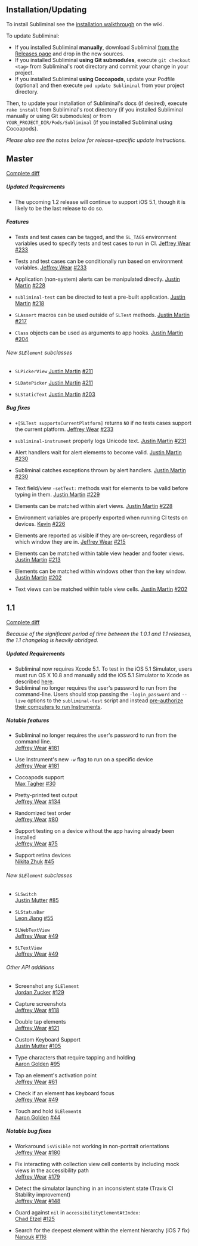 ## Installation/Updating

To install Subliminal see the [installation walkthrough](https://github.com/inkling/Subliminal/wiki#installing-subliminal)
on the wiki.

To update Subliminal:
* If you installed Subliminal **manually**, download Subliminal [from the Releases page](https://github.com/inkling/Subliminal/releases)
and drop in the new sources.
* If you installed Subliminal **using Git submodules**, execute `git checkout <tag>` from
Subliminal's root directory and commit your change in your project.
* If you installed Subliminal **using Cocoapods**,  update your Podfile (optional) and then
execute `pod update Subliminal` from your project directory.

Then, to update your installation of Subliminal's docs (if desired), execute `rake install` from
Subliminal's root directory (if you installed Subliminal manually or using Git submodules) or
from `YOUR_PROJECT_DIR/Pods/Subliminal` (if you installed Subliminal using Cocoapods).

_Please also see the notes below for release-specific update instructions._

## Master

[Complete diff](https://github.com/inkling/Subliminal/compare/v1.1.0...master)

##### Updated Requirements

* The upcoming 1.2 release will continue to support iOS 5.1, though it is likely
to be the last release to do so.

##### Features

* Tests and test cases can be tagged, and the `SL_TAGS` environment variables
  used to specify tests and test cases to run in CI.
  [Jeffrey Wear](https://github.com/wearhere) [#233](https://github.com/inkling/Subliminal/pull/233)

* Tests and test cases can be conditionally run based on environment variables.
  [Jeffrey Wear](https://github.com/wearhere) [#233](https://github.com/inkling/Subliminal/pull/233)

* Application (non-system) alerts can be manipulated directly.
  [Justin Martin](https://github.com/justinseanmartin) [#228](https://github.com/inkling/Subliminal/pull/228)

* `subliminal-test` can be directed to test a pre-built application.
  [Justin Martin](https://github.com/justinseanmartin) [#218](https://github.com/inkling/Subliminal/pull/218)

* `SLAssert` macros can be used outside of `SLTest` methods.
  [Justin Martin](https://github.com/justinseanmartin) [#217](https://github.com/inkling/Subliminal/pull/217)

* `Class` objects can be used as arguments to app hooks.
  [Justin Martin](https://github.com/justinseanmartin) [#204](https://github.com/inkling/Subliminal/pull/204)

###### New `SLElement` subclasses

* `SLPickerView`
  [Justin Martin](https://github.com/justinseanmartin) [#211](https://github.com/inkling/Subliminal/pull/211)

* `SLDatePicker`
  [Justin Martin](https://github.com/justinseanmartin) [#211](https://github.com/inkling/Subliminal/pull/211)

* `SLStaticText`
  [Justin Martin](https://github.com/justinseanmartin) [#203](https://github.com/inkling/Subliminal/pull/203)

##### Bug fixes

* `+[SLTest supportsCurrentPlatform]` returns `NO` if no tests cases support the current platform.
  [Jeffrey Wear](https://github.com/wearhere) [#233](https://github.com/inkling/Subliminal/pull/233)

* `subliminal-instrument` properly logs Unicode text.
  [Justin Martin](https://github.com/justinseanmartin) [#231](https://github.com/inkling/Subliminal/pull/231)

* Alert handlers wait for alert elements to become valid.
  [Justin Martin](https://github.com/justinseanmartin) [#230](https://github.com/inkling/Subliminal/pull/230)

* Subliminal catches exceptions thrown by alert handlers.
  [Justin Martin](https://github.com/justinseanmartin) [#230](https://github.com/inkling/Subliminal/pull/230)

* Text field/view `-setText:` methods wait for elements to be valid before typing in them.
  [Justin Martin](https://github.com/justinseanmartin) [#229](https://github.com/inkling/Subliminal/pull/229)

* Elements can be matched within alert views.
  [Justin Martin](https://github.com/justinseanmartin) [#228](https://github.com/inkling/Subliminal/pull/228)

* Environment variables are properly exported when running CI tests on devices.
  [Kevin](https://github.com/hongkai) [#226](https://github.com/inkling/Subliminal/pull/226)

* Elements are reported as visible if they are on-screen, regardless of which window they are in.
  [Jeffrey Wear](https://github.com/wearhere) [#215](https://github.com/inkling/Subliminal/pull/215)

* Elements can be matched within table view header and footer views.
  [Justin Martin](https://github.com/justinseanmartin) [#213](https://github.com/inkling/Subliminal/pull/213)

* Elements can be matched within windows other than the key window.
  [Justin Martin](https://github.com/justinseanmartin) [#202](https://github.com/inkling/Subliminal/pull/202)

* Text views can be matched within table view cells.
  [Justin Martin](https://github.com/justinseanmartin) [#202](https://github.com/inkling/Subliminal/pull/202)

## 1.1

[Complete diff](https://github.com/inkling/Subliminal/compare/1.0.1...v1.1.0)

_Because of the significant period of time between the 1.0.1 and 1.1 releases, the 1.1 changelog is heavily abridged._

##### Updated Requirements

* Subliminal now requires Xcode 5.1. To test in the iOS 5.1 Simulator, users must
run OS X 10.8 and manually add the iOS 5.1 Simulator to Xcode as described
[here](http://stackoverflow.com/a/22494536/495611).
* Subliminal no longer requires the user's password to run from the command-line. Users
should stop passing the `-login_password` and `--live` options to the `subliminal-test` script
and instead [pre-authorize their computers to run Instruments](https://github.com/inkling/Subliminal/wiki/Continuous-Integration#faq).

##### Notable features

* Subliminal no longer requires the user's password to run from the command line.  
  [Jeffrey Wear](https://github.com/wearhere) [#181](https://github.com/inkling/Subliminal/pull/181)

* Use Instrument's new `-w` flag to run on a specific device  
  [Jeffrey Wear](https://github.com/wearhere) [#181](https://github.com/inkling/Subliminal/pull/181)

* Cocoapods support  
  [Max Tagher](https://github.com/MaxGabriel) [#30](https://github.com/inkling/Subliminal/pull/30)
    
* Pretty-printed test output  
  [Jeffrey Wear](https://github.com/wearhere) [#134](https://github.com/inkling/Subliminal/pull/134)
    
* Randomized test order  
  [Jeffrey Wear](https://github.com/wearhere) [#80](https://github.com/inkling/Subliminal/pull/80)

* Support testing on a device without the app having already been installed  
  [Jeffrey Wear](https://github.com/wearhere) [#75](https://github.com/inkling/Subliminal/pull/75)

* Support retina devices  
  [Nikita Zhuk](https://github.com/nzhuk) [#45](https://github.com/inkling/Subliminal/pull/45)

###### New `SLElement` subclasses

* `SLSwitch`  
  [Justin Mutter](https://github.com/j-mutter) [#85](https://github.com/inkling/Subliminal/pull/85)

* `SLStatusBar`  
  [Leon Jiang](https://github.com/leoninkling) [#55](https://github.com/inkling/Subliminal/pull/55)

* `SLWebTextView`  
  [Jeffrey Wear](https://github.com/wearhere) [#49](https://github.com/inkling/Subliminal/pull/49)

* `SLTextView`  
  [Jeffrey Wear](https://github.com/wearhere) [#49](https://github.com/inkling/Subliminal/pull/49)
    
###### Other API additions 

* Screenshot any `SLElement`  
  [Jordan Zucker](https://github.com/jzucker2) [#129](https://github.com/inkling/Subliminal/pull/129)

* Capture screenshots  
  [Jeffrey Wear](https://github.com/wearhere) [#118](https://github.com/inkling/Subliminal/pull/118)

* Double tap elements  
  [Jeffrey Wear](https://github.com/wearhere) [#121](https://github.com/inkling/Subliminal/pull/121)
    
* Custom Keyboard Support  
  [Justin Mutter](https://github.com/j-mutter) [#105](https://github.com/inkling/Subliminal/pull/105)
    
* Type characters that require tapping and holding  
  [Aaron Golden](https://github.com/aegolden) [#95](https://github.com/inkling/Subliminal/pull/95)
    
* Tap an element's activation point  
  [Jeffrey Wear](https://github.com/wearhere) [#61](https://github.com/inkling/Subliminal/pull/61)
    
* Check if an element has keyboard focus  
  [Jeffrey Wear](https://github.com/wearhere) [#49](https://github.com/inkling/Subliminal/pull/49)
    
* Touch and hold `SLElement`s  
  [Aaron Golden](https://github.com/aegolden) [#44](https://github.com/inkling/Subliminal/pull/44)

##### Notable bug fixes

* Workaround `isVisible` not working in non-portrait orientations  
  [Jeffrey Wear](https://github.com/wearhere) [#180](https://github.com/inkling/Subliminal/pull/180)

* Fix interacting with collection view cell contents by including mock views in the accessibility path  
  [Jeffrey Wear](https://github.com/wearhere) [#179](https://github.com/inkling/Subliminal/pull/179)

* Detect the simulator launching in an inconsistent state (Travis CI Stability improvement)  
  [Jeffrey Wear](https://github.com/wearhere) [#148](https://github.com/inkling/Subliminal/pull/148)
    
* Guard against `nil` in `accessibilityElementAtIndex:`  
  [Chad Etzel](https://github.com/jazzychad) [#125](https://github.com/inkling/Subliminal/pull/125)

* Search for the deepest element within the element hierarchy (iOS 7 fix)  
  [Nanouk](https://github.com/j2bbayle) [#116](https://github.com/inkling/Subliminal/pull/116)

